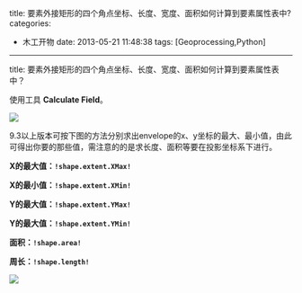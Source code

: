 title: 要素外接矩形的四个角点坐标、长度、宽度、面积如何计算到要素属性表中?
categories:
  - 木工开物
date: 2013-05-21 11:48:38
tags: [Geoprocessing,Python]
---


title: 要素外接矩形的四个角点坐标、长度、宽度、面积如何计算到要素属性表中？

使用工具 **Calculate Field**。

![](http://img.blog.csdn.net/20130521114737149)

9.3以上版本可按下图的方法分别求出envelope的x、y坐标的最大、最小值，由此可得出你要的那些值，需注意的的是求长度、面积等要在投影坐标系下进行。

**X的最大值：`!shape.extent.XMax!`**

**X的最小值：`!shape.extent.XMin!`**

**Y的最大值：`!shape.extent.YMax!`**

**Y的最大值：`!shape.extent.YMin!`**

**面积：`!shape.area!`**

**周长：`!shape.length!`**


![](http://img.blog.csdn.net/20130702154802796?watermark/2/text/aHR0cDovL2Jsb2cuY3Nkbi5uZXQva2lraXRhTW9vbg==/font/5a6L5L2T/fontsize/400/fill/I0JBQkFCMA==/dissolve/70/gravity/Center)

